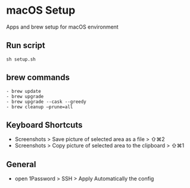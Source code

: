 # macOS Setup

Apps and brew setup for macOS environment

## Run script
```
sh setup.sh
```

## brew commands
```
- brew update
- brew upgrade
- brew upgrade --cask --greedy
- brew cleanup —prune=all
```

## Keyboard Shortcuts
- Screenshots > Save picture of selected area as a file > ⇧⌘2
- Screenshots > Copy picture of selected area to the clipboard > ⇧⌘1

## General
- open 1Password > SSH > Apply Automatically the config
